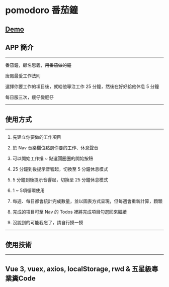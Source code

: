 # pomodoro 番茄鐘


## [Demo](https://desolate-mountain-91920.herokuapp.com/)
## APP 簡介
----
番茄鐘，顧名思義，~~用番茄做的鐘~~

唐鳳最愛工作法則

選擇你要工作的項目後，就給他專注工作 25 分鐘，然後在好好給他休息 5 分鐘

每日服三次，瘦仔變肥仔

----

## 使用方式
----
1. 先建立你要做的工作項目

2. 於 Nav 音樂欄位點選你要的工作、休息聲音

3. 可以開始工作摟 ~ 點選圓圈圈的開始按鈕

4. 25 分鐘到後提示音響起，切換至 5 分鐘休息模式

5. 5 分鐘到後提示音響起，切換至 25 分鐘休息模式

6. 1 ~ 5項循環使用

7. 每週、每日都會統計完成數量，並以圖表方式呈現，但每週會重新計算，顆顆

8. 完成的項目可至 Nav 的 Todos 裡將完成項目勾選回來繼續

9. 沒說到的可能我忘了，請自行摸一摸

----

## 使用技術
----
Vue 3, vuex, axios, localStorage, rwd & 五星級專業糞Code 
----